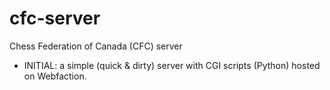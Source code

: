# cfc-server

Chess Federation of Canada (CFC) server

* INITIAL: a simple (quick & dirty) server with CGI scripts (Python) hosted on Webfaction.

